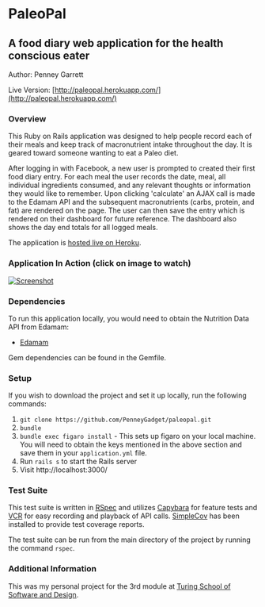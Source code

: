 # PaleoPal
## A food diary web application for the health conscious eater

Author: Penney Garrett

Live Version: [http://paleopal.herokuapp.com/](http://paleopal.herokuapp.com/)

### Overview

This Ruby on Rails application was designed to help people record each of their meals and keep track of macronutrient intake
throughout the day. It is geared toward someone wanting to eat a Paleo diet.

After logging in with Facebook, a new user is prompted to created their first food diary entry. For each meal the user records
the date, meal, all individual ingredients consumed, and any relevant thoughts or information they would like to remember.
Upon clicking 'calculate' an AJAX call is made to the Edamam API and the subsequent macronutrients (carbs, protein, and fat) are rendered on the page. The user can then save the entry which is rendered on their dashboard for future reference. The dashboard
also shows the day end totals for all logged meals.

The application is [hosted live on Heroku](http://paleopal.herokuapp.com/).

### Application In Action (click on image to watch)

[![Screenshot](/app/assets/images/paleopal-screenshot.png)](http://g.recordit.co/kpokuqv43i.gif)

### Dependencies

To run this application locally, you would need to obtain the Nutrition Data API from Edamam:

* [Edamam](https://developer.edamam.com/)

Gem dependencies can be found in the Gemfile.

### Setup

If you wish to download the project and set it up locally, run the following commands:

1. `git clone https://github.com/PenneyGadget/paleopal.git`
2. `bundle`
3. `bundle exec figaro install` - This sets up figaro on your local machine. You will need to obtain the keys mentioned in the above section and save them in your `application.yml` file.
4. Run `rails s` to start the Rails server
5. Visit http://localhost:3000/

### Test Suite

This test suite is written in [RSpec](https://github.com/rspec/rspec-rails) and utilizes [Capybara](https://github.com/jnicklas/capybara) for feature tests and [VCR](https://github.com/vcr/vcr) for easy recording and playback of API calls. [SimpleCov](https://github.com/colszowka/simplecov) has been installed to provide test coverage reports.

The test suite can be run from the main directory of the project by running the command `rspec`.

### Additional Information

This was my personal project for the 3rd module at [Turing School of Software and Design](http://turing.io).

